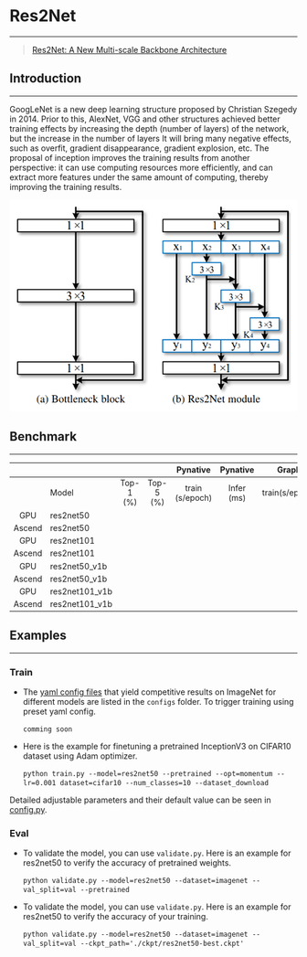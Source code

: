 # Res2Net
***
> [Res2Net: A New Multi-scale Backbone Architecture](https://arxiv.org/pdf/1904.01169.pdf)

##  Introduction
***
GoogLeNet is a new deep learning structure proposed by Christian Szegedy in 2014. Prior to this, AlexNet, VGG and other structures achieved better training effects by increasing the depth (number of layers) of the network, but the increase in the number of layers It will bring many negative effects, such as overfit, gradient disappearance, gradient explosion, etc. The proposal of inception improves the training results from another perspective: it can use computing resources more efficiently, and can extract more features under the same amount of computing, thereby improving the training results.

![](res2net.png)



## Benchmark
***

|        |                |           |           |    Pynative     |  Pynative  |     Graph      |   Graph    |           |            |
| :----: | -------------- | :-------: | :-------: | :-------------: | :--------: | :------------: | :--------: | :-------: | :--------: |
|        | Model          | Top-1 (%) | Top-5 (%) | train (s/epoch) | Infer (ms) | train(s/epoch) | Infer (ms) | Download  |   Config   |
|  GPU   | res2net50      |           |           |                 |            |                |            | [model]() | [config]() |
| Ascend | res2net50      |           |           |                 |            |                |            |           |            |
|  GPU   | res2net101     |           |           |                 |            |                |            | [model]() | [config]() |
| Ascend | res2net101     |           |           |                 |            |                |            |           |            |
|  GPU   | res2net50_v1b  |           |           |                 |            |                |            | [model]() | [config]() |
| Ascend | res2net50_v1b  |           |           |                 |            |                |            |           |            |
|  GPU   | res2net101_v1b |           |           |                 |            |                |            | [model]() | [config]() |
| Ascend | res2net101_v1b |           |           |                 |            |                |            |           |            |



## Examples

***

### Train

- The [yaml config files](../../configs) that yield competitive results on ImageNet for different models are listed in the `configs` folder. To trigger training using preset yaml config. 

  ```shell
  comming soon
  ```


- Here is the example for finetuning a pretrained InceptionV3 on CIFAR10 dataset using Adam optimizer.

  ```shell
  python train.py --model=res2net50 --pretrained --opt=momentum --lr=0.001 dataset=cifar10 --num_classes=10 --dataset_download
  ```

Detailed adjustable parameters and their default value can be seen in [config.py](../../config.py).

### Eval

- To validate the model, you can use `validate.py`. Here is an example for res2net50 to verify the accuracy of pretrained weights.

  ```shell
  python validate.py --model=res2net50 --dataset=imagenet --val_split=val --pretrained
  ```

- To validate the model, you can use `validate.py`. Here is an example for res2net50 to verify the accuracy of your training.

  ```shell
  python validate.py --model=res2net50 --dataset=imagenet --val_split=val --ckpt_path='./ckpt/res2net50-best.ckpt'
  ```

